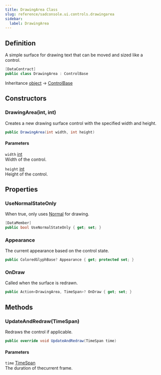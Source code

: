 ```yaml
---
title: DrawingArea Class
slug: reference/sadconsole.ui.controls.drawingarea
sidebar:
  label: DrawingArea
---
```

## Definition

A simple surface for drawing text that can be moved and sized like a control.

```csharp title="C#"
[DataContract]
public class DrawingArea : ControlBase
```

Inheritance [object](https://learn.microsoft.com/dotnet/api/system.object/) → [ControlBase](../sadconsole.ui.controls.controlbase/)

## Constructors

### DrawingArea(int, int)

Creates a new drawing surface control with the specified width and height.

```csharp title="C#"
public DrawingArea(int width, int height)
```

#### Parameters

`width` [int](https://learn.microsoft.com/dotnet/api/system.int32/)  
Width of the control.

`height` [int](https://learn.microsoft.com/dotnet/api/system.int32/)  
Height of the control.


## Properties

### UseNormalStateOnly

When true, only uses [Normal](../sadconsole.ui.themestates/#normal/) for drawing.

```csharp title="C#"
[DataMember]
public bool UseNormalStateOnly { get; set; }
```

### Appearance

The current appearance based on the control state.

```csharp title="C#"
public ColoredGlyphBase? Appearance { get; protected set; }
```

### OnDraw

Called when the surface is redrawn.

```csharp title="C#"
public Action<DrawingArea, TimeSpan>? OnDraw { get; set; }
```

## Methods

### UpdateAndRedraw(TimeSpan)

Redraws the control if applicable.

```csharp title="C#"
public override void UpdateAndRedraw(TimeSpan time)
```

#### Parameters

`time` [TimeSpan](https://learn.microsoft.com/dotnet/api/system.timespan/)  
The duration of thecurrent frame.